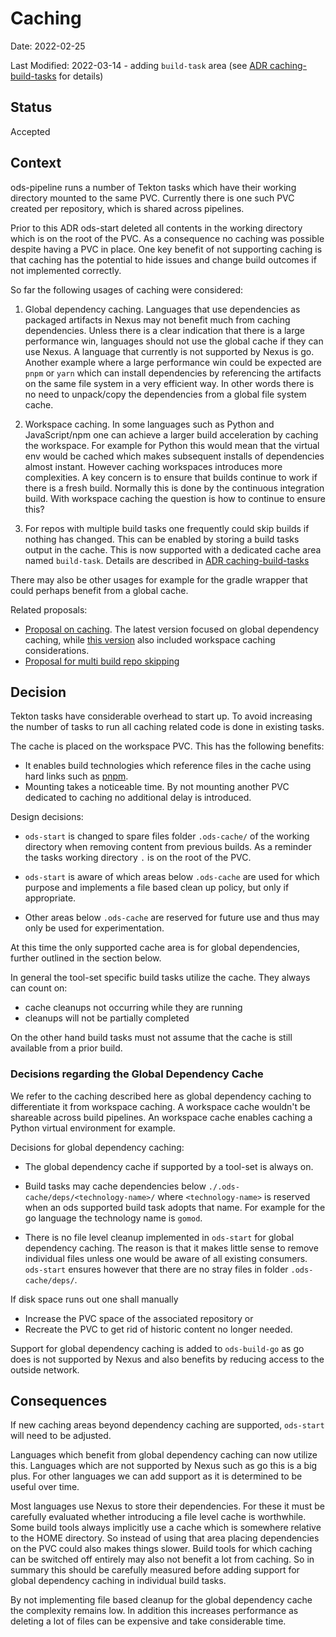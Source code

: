 # Caching

Date: 2022-02-25

Last Modified: 2022-03-14 - adding `build-task` area (see [ADR caching-build-tasks](20220314-caching-build-tasks.md) for details)

## Status

Accepted

## Context

ods-pipeline runs a number of Tekton tasks which have their working directory mounted to the same PVC.
Currently there is one such PVC created per repository, which is shared across pipelines.

Prior to this ADR ods-start deleted all contents in the working directory which is on the root of the PVC. As a consequence no caching was possible despite having a PVC in place. One key benefit of not supporting caching is that caching has the potential to hide issues and change build outcomes if not implemented correctly.

So far the following usages of caching were considered:

1. Global dependency caching. Languages that use dependencies as packaged artifacts in Nexus may not benefit much from caching dependencies. Unless there is a clear indication that there is a large performance win, languages should not use the global cache if they can use Nexus. A language that currently is not supported by Nexus is go. Another example where a large performance win could be expected are `pnpm` or `yarn` which can install dependencies by referencing the artifacts on the same file system in a very efficient way. In other words there is no need to unpack/copy the dependencies from a global file system cache.

2. Workspace caching. In some languages such as Python and JavaScript/npm one can achieve a larger build acceleration by caching the workspace. For example for Python this would mean that the virtual env would be cached which makes subsequent installs of dependencies almost instant. However caching workspaces introduces more complexities. A key concern is to ensure that builds continue to work if there is a fresh build. Normally this is done by the continuous integration build. With workspace caching the question is how to continue to ensure this?

3. For repos with multiple build tasks one frequently could skip builds if nothing has changed. This can be enabled by storing a build tasks output in the cache.  This is now supported with a dedicated cache area named `build-task`. Details are described in [ADR caching-build-tasks](20220314-caching-build-tasks.md)  

There may also be other usages for example for the gradle wrapper that could perhaps benefit from a global cache.

Related proposals:

- [Proposal on caching](https://github.com/opendevstack/ods-pipeline/pull/412/files). The latest version focused on global dependency caching, while [this version](https://github.com/opendevstack/ods-pipeline/blob/cd9b90337bd60bd66c00f6f441ea0b8bf3dd864b/docs/proposals/caching.adoc) also included workspace caching considerations. 
- [Proposal for multi build repo skipping](https://github.com/opendevstack/ods-pipeline/pull/423/files)

## Decision

Tekton tasks have considerable overhead to start up. To avoid increasing the number of tasks to run all caching related code is done in existing tasks.

The cache is placed on the workspace PVC. This has the following benefits:

- It enables build technologies which reference files in the cache using hard links such as [pnpm](https://github.com/pnpm/pnpm).
- Mounting takes a noticeable time. By not mounting another PVC dedicated to caching no additional delay is introduced.

Design decisions:

- `ods-start` is changed to spare files folder `.ods-cache/` of the working directory when removing content from previous builds. As a reminder the tasks working directory `.` is on the root of the PVC.

- `ods-start` is aware of which areas below `.ods-cache` are used for which purpose and implements a file based clean up policy, but only if appropriate.

- Other areas below `.ods-cache` are reserved for future use and thus may only be used for experimentation.

At this time the only supported cache area is for global dependencies, further outlined in the section below.

In general the tool-set specific build tasks utilize the cache. They always can count on:

- cache cleanups not occurring while they are running
- cleanups will not be partially completed

On the other hand build tasks must not assume that the cache is still available from a prior build.

### Decisions regarding the Global Dependency Cache

We refer to the caching described here as global dependency caching to differentiate it from workspace caching. A workspace cache wouldn't be shareable across build pipelines. An workspace cache enables caching a Python virtual environment for example.

Decisions for global dependency caching:

- The global dependency cache if supported by a tool-set is always on.

- Build tasks may cache dependencies below `./.ods-cache/deps/<technology-name>/` where `<technology-name>` is reserved when an ods supported build task adopts that name. For example for the go language the technology name is `gomod`.

- There is no file level cleanup implemented in `ods-start` for global dependency caching. The reason is that it makes little sense to remove individual files unless one would be aware of all existing consumers. `ods-start` ensures however that there are no stray files in folder `.ods-cache/deps/`.

If disk space runs out one shall manually

- Increase the PVC space of the associated repository or
- Recreate the PVC to get rid of historic content no longer needed.

Support for global dependency caching is added to `ods-build-go` as go does is not supported by Nexus and also benefits by reducing access to the outside network.

## Consequences

If new caching areas beyond dependency caching are supported, `ods-start` will need to be adjusted.

Languages which benefit from global dependency caching can now utilize this. Languages which are not supported by Nexus such as go this is a big plus. For other languages we can add support as it is determined to be useful over time. 

Most languages use Nexus to store their dependencies. For these it must be carefully evaluated whether introducing a file level cache is worthwhile. Some build tools always implicitly use a cache which is somewhere relative to the HOME directory. So instead of using that area placing dependencies on the PVC could also makes things slower. Build tools for which caching can be switched off entirely may also not benefit a lot from caching. So in summary this should be carefully measured before adding support for global dependency caching in individual build tasks.

By not implementing file based cleanup for the global dependency cache the complexity remains low. In addition this increases performance as deleting a lot of files can be expensive and take considerable time.
